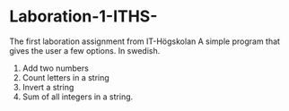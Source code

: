 # Laboration-1-ITHS-
The first laboration assignment from IT-Högskolan
A simple program that gives the user a few options. In swedish.
1. Add two numbers
2. Count letters in a string
3. Invert a string
4. Sum of all integers in a string.
